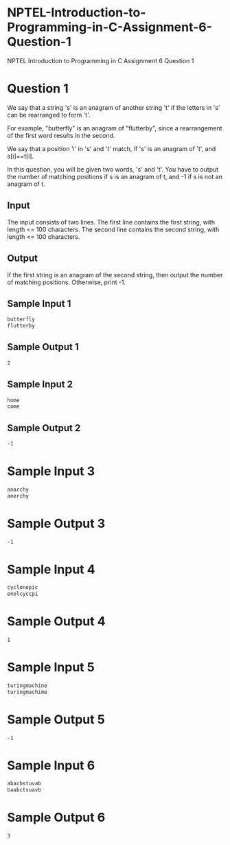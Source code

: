 # NPTEL-Introduction-to-Programming-in-C-Assignment-6-Question-1
NPTEL Introduction to Programming in C Assignment 6 Question 1

# Question 1
We say that a string 's' is an anagram of another string 't' if the letters in 's' can be rearranged to form 't'.

For example, "butterfly" is an anagram of "flutterby", since a rearrangement of the first word results in the second.

We say that a position 'i' in 's' and 't' match, if 's' is an anagram of 't', and s[i]==t[i].

In this question, you will be given two words, 's' and 't'. You have to output the number of matching positions if s is an anagram of t, and -1 if s is not an anagram of t.

Input
-----
The input consists of two lines. The first line contains the first string, with length <= 100 characters. The second line contains the second string, with length <= 100 characters.

Output
------
If the first string is an anagram of the second string, then output the number of matching positions. Otherwise, print -1.

Sample Input 1
--------------
```sh
butterfly
flutterby
```

Sample Output 1
---------------
```sh
2
```

Sample Input 2
--------------
```sh
home
come
```

Sample Output 2
---------------
```sh
-1
```

# Sample Input 3
```sh
anarchy
anerchy
```

# Sample Output 3
```sh
-1
```

# Sample Input 4
```sh
cyclonepic
enolcyccpi
```

# Sample Output 4
```sh
1
```

# Sample Input 5
```sh
turingmachine
turingmachime
```

# Sample Output 5
```sh
-1
```

# Sample Input 6
```sh
abacbstuvab
baabctsuavb
```

# Sample Output 6
```sh
3
```
